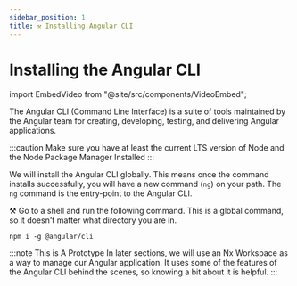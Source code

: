 ```yaml
---
sidebar_position: 1
title: ⚒️ Installing Angular CLI
---
```


# Installing the Angular CLI

import EmbedVideo from "@site/src/components/VideoEmbed";

The Angular CLI (Command Line Interface) is a suite of tools maintained by the Angular team for creating, developing, testing, and delivering Angular applications.

:::caution
Make sure you have at least the current LTS version of Node and the Node Package Manager Installed
:::

We will install the Angular CLI globally. This means once the command installs successfully, you will have a new command (`ng`) on your path. The `ng` command is the entry-point to the Angular CLI.

⚒️ Go to a shell and run the following command. This is a global command, so it doesn't matter what directory you are in.

```shell
npm i -g @angular/cli
```

<EmbedVideo id="814286011" />

:::note This is A Prototype
In later sections, we will use an Nx Workspace as a way to manage our Angular
application. It uses some of the features of the Angular CLI behind the scenes, so
knowing a bit about it is helpful.
:::
